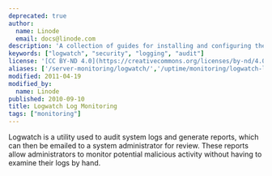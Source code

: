 ```yaml
---
deprecated: true
author:
  name: Linode
  email: docs@linode.com
description: 'A collection of guides for installing and configuring the Logwatch utility.'
keywords: ["logwatch", "security", "logging", "audit"]
license: '[CC BY-ND 4.0](https://creativecommons.org/licenses/by-nd/4.0)'
aliases: ['/server-monitoring/logwatch/','/uptime/monitoring/logwatch-log-monitoring/']
modified: 2011-04-19
modified_by:
  name: Linode
published: 2010-09-10
title: Logwatch Log Monitoring
tags: ["monitoring"]
---
```


Logwatch is a utility used to audit system logs and generate reports, which can then be emailed to a system administrator for review. These reports allow administrators to monitor potential malicious activity without having to examine their logs by hand.
